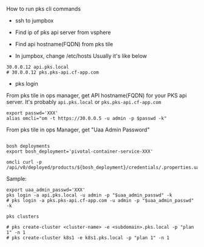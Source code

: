 How to run pks cli commands

- ssh to jumpbox

- Find ip of pks api server from vsphere

- Find api hostname(FQDN) from pks tile

- In jumpbox, change /etc/hosts
Usually it's like below
```
30.0.0.12 api.pks.local
# 30.0.0.12 pks.pks-api.cf-app.com
```

- pks login

From pks tile in ops manager, get API hostname(FQDN) for your PKS api server. It's probably `api.pks.local` or `pks.pks-api.cf-app.com`

```
export passwd='XXX'
alias omcli="om -t https://30.0.0.5 -u admin -p $passwd -k"
```

From pks tile in ops Manager, get "Uaa Admin Password"
```

bosh deployments
export bosh_deployment='pivotal-container-service-XXX'

omcli curl -p /api/v0/deployed/products/${bosh_deployment}/credentials/.properties.uaa_admin_password
```

Sample:
```
export uaa_admin_passwd='XXX'
pks login -a api.pks.local -u admin -p "$uaa_admin_passwd" -k
# pks login -a pks.pks-api.cf-app.com -u admin -p "$uaa_admin_passwd" -k

pks clusters

# pks create-cluster <cluster-name> -e <subdomain>.pks.local -p "plan 1" -n 1
# pks create-cluster k8s1 -e k8s1.pks.local -p "plan 1" -n 1
```
